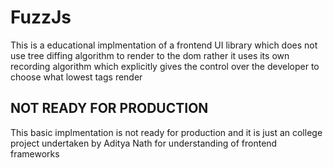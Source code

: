 # FuzzJs
This is a educational implmentation of a frontend UI library which does not use tree diffing algorithm to render to the dom rather it uses its own 
recording algorithm which explicitly gives the control over the developer to choose what lowest tags render

## NOT READY FOR PRODUCTION
This basic implmentation is not ready for production and it is just an college project undertaken by Aditya Nath for understanding of frontend frameworks
